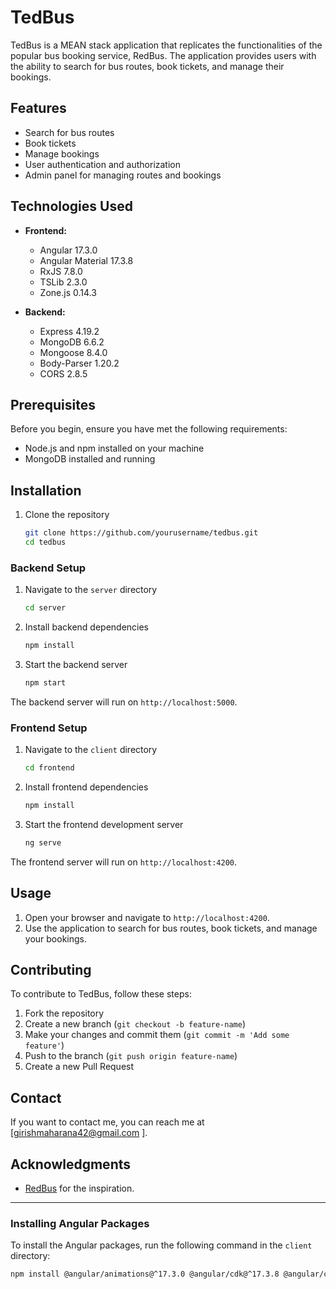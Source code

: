 # TedBus

TedBus is a MEAN stack application that replicates the functionalities of the popular bus booking service, RedBus. The application provides users with the ability to search for bus routes, book tickets, and manage their bookings.

## Features

- Search for bus routes
- Book tickets
- Manage bookings
- User authentication and authorization
- Admin panel for managing routes and bookings

## Technologies Used

- **Frontend:**
  - Angular 17.3.0
  - Angular Material 17.3.8
  - RxJS 7.8.0
  - TSLib 2.3.0
  - Zone.js 0.14.3

- **Backend:**
  - Express 4.19.2
  - MongoDB 6.6.2
  - Mongoose 8.4.0
  - Body-Parser 1.20.2
  - CORS 2.8.5

## Prerequisites

Before you begin, ensure you have met the following requirements:

- Node.js and npm installed on your machine
- MongoDB installed and running

## Installation

1. Clone the repository

    ```bash
    git clone https://github.com/yourusername/tedbus.git
    cd tedbus
    ```

### Backend Setup

1. Navigate to the `server` directory

    ```bash
    cd server
    ```

2. Install backend dependencies

    ```bash
    npm install
    ```

3. Start the backend server

    ```bash
    npm start
    ```

The backend server will run on `http://localhost:5000`.

### Frontend Setup

1. Navigate to the `client` directory

    ```bash
    cd frontend
    ```

2. Install frontend dependencies

    ```bash
    npm install
    ```

3. Start the frontend development server

    ```bash
    ng serve
    ```

The frontend server will run on `http://localhost:4200`.

## Usage

1. Open your browser and navigate to `http://localhost:4200`.
2. Use the application to search for bus routes, book tickets, and manage your bookings.

## Contributing

To contribute to TedBus, follow these steps:

1. Fork the repository
2. Create a new branch (`git checkout -b feature-name`)
3. Make your changes and commit them (`git commit -m 'Add some feature'`)
4. Push to the branch (`git push origin feature-name`)
5. Create a new Pull Request

## Contact

If you want to contact me, you can reach me at [girishmaharana42@gmail.com ].

## Acknowledgments

- [RedBus](https://www.redbus.in/) for the inspiration.

---

### Installing Angular Packages

To install the Angular packages, run the following command in the `client` directory:

```bash
npm install @angular/animations@^17.3.0 @angular/cdk@^17.3.8 @angular/common@^17.3.0 @angular/compiler@^17.3.0 @angular/core@^17.3.0 @angular/forms@^17.3.0 @angular/material@^17.3.8 @angular/platform-browser@^17.3.0 @angular/platform-browser-dynamic@^17.3.0 @angular/router@^17.3.0 rxjs@~7.8.0 tslib@^2.3.0 zone.js@~0.14.3
